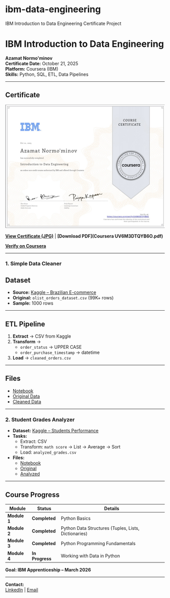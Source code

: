 # ibm-data-engineering
IBM Introduction to Data Engineering Certificate Project
# IBM Introduction to Data Engineering

**Azamat Normo'minov**  
**Certificate Date:** October 21, 2025  
**Platform:** Coursera (IBM)  
**Skills:** Python, SQL, ETL, Data Pipelines

---

## Certificate
![IBM Certificate](Certificate.jpg)

**[View Certificate (JPG)](certificate.jpg)** | **[Download PDF](Coursera UV6M3DTQYB6O.pdf)**

**[Verify on Coursera](https://coursera.org/verify/UV6M3DTQYB6O)**

---
### 1. Simple Data Cleaner
## Dataset
- **Source:** [Kaggle – Brazilian E-commerce](https://kaggle.com/datasets/olistbr/brazilian-ecommerce)  
- **Original:** `olist_orders_dataset.csv` (99K+ rows)  
- **Sample:** 1000 rows

---

## ETL Pipeline
1. **Extract** → CSV from Kaggle  
2. **Transform** →  
   - `order_status` → UPPER CASE  
   - `order_purchase_timestamp` → datetime  
3. **Load** → `cleaned_orders.csv`

---

## Files
- [Notebook](simple_data_cleaner.ipynb)  
- [Original Data](olist_orders_dataset.csv)  
- [Cleaned Data](cleaned_orders.csv)

---
### 2. Student Grades Analyzer
- **Dataset:** [Kaggle – Students Performance](https://kaggle.com/datasets/spscientist/students-performance-in-exams)  
- **Tasks:**  
  - Extract: CSV  
  - Transform: `math score` → List → Average → Sort  
  - Load: `analyzed_grades.csv`  
- **Files:**  
  - [Notebook](student-grades-analyzer.ipynb)  
  - [Original](StudentsPerformance.csv)  
  - [Analyzed](analyzed_grades.csv)

---

## Course Progress

| Module | Status | Details |
|--------|--------|-------|
| **Module 1** | **Completed** | Python Basics |
| **Module 2** | **Completed** | Python Data Structures (Tuples, Lists, Dictionaries) |
| **Module 3** | **Completed** | Python Programming Fundamentals |
| **Module 4** | **In Progress** | Working with Data in Python |

**Goal: IBM Apprenticeship – March 2026**

---

**Contact:**  
[LinkedIn]([https://linkedin.com/in/azamatnorm](https://www.linkedin.com/in/%D0%B0%D0%B7%D0%B0%D0%BC%D0%B0%D1%82-%D0%BD%D0%BE%D1%80%D0%BC%D1%83%D0%BC%D0%B8%D0%BD%D0%BE%D0%B2-260a92238/)) | [Email](a.normuminov1985@gmail.com)
